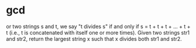 # gcd
or two strings s and t, we say "t divides s" if and only if s = t + t + t + ... + t + t (i.e., t is concatenated with itself one or more times).  Given two strings str1 and str2, return the largest string x such that x divides both str1 and str2.
